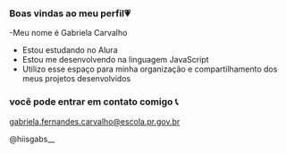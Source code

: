 ###   Boas vindas  ao meu perfil💗

-Meu nome é Gabriela Carvalho

- Estou estudando no Alura
- Estou me desenvolvendo na linguagem JavaScript
- Utilizo esse espaço para minha organização e compartilhamento dos meus projetos desenvolvidos 

### você pode entrar em contato comigo 📞
 
gabriela.fernandes.carvalho@escola.pr.gov.br

@hiisgabs__

